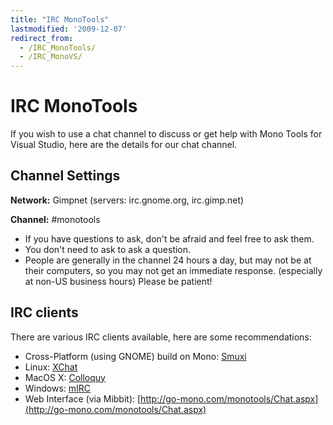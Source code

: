 ```yaml
---
title: "IRC MonoTools"
lastmodified: '2009-12-07'
redirect_from:
  - /IRC_MonoTools/
  - /IRC_MonoVS/
---
```


IRC MonoTools
=============

If you wish to use a chat channel to discuss or get help with Mono Tools for Visual Studio, here are the details for our chat channel.

Channel Settings
----------------

**Network:** Gimpnet (servers: irc.gnome.org, irc.gimp.net)

**Channel:** #monotools

-   If you have questions to ask, don't be afraid and feel free to ask them.
-   You don't need to ask to ask a question.
-   People are generally in the channel 24 hours a day, but may not be at their computers, so you may not get an immediate response. (especially at non-US business hours) Please be patient!

IRC clients
-----------

There are various IRC clients available, here are some recommendations:

-   Cross-Platform (using GNOME) build on Mono: [Smuxi](http://www.smuxi.org/)
-   Linux: [XChat](http://www.xchat.org/)
-   MacOS X: [Colloquy](http://www.colloquy.info)
-   Windows: [mIRC](http://www.mirc.com)
-   Web Interface (via Mibbit): [http://go-mono.com/monotools/Chat.aspx](http://go-mono.com/monotools/Chat.aspx)



